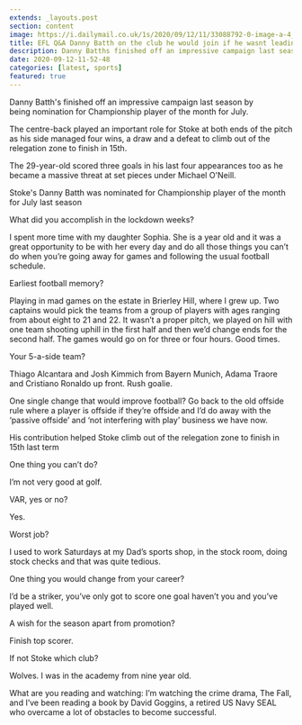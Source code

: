 ```yaml
---
extends: _layouts.post
section: content
image: https://i.dailymail.co.uk/1s/2020/09/12/11/33088792-0-image-a-4_1599907446523.jpg 
title: EFL Q&A Danny Batth on the club he would join if he wasnt leading the charge for Stoke 
description: Danny Batths finished off an impressive campaign last season by being nomination for Championship player of the month for July. 
date: 2020-09-12-11-52-48 
categories: [latest, sports] 
featured: true 
--- 
```

Danny Batth's finished off an impressive campaign last season by being nomination for Championship player of the month for July.

The centre-back played an important role for Stoke at both ends of the pitch as his side managed four wins, a draw and a defeat to climb out of the relegation zone to finish in 15th. 

The 29-year-old scored three goals in his last four appearances too as he became a massive threat at set pieces under Michael O'Neill. 

Stoke's Danny Batth was nominated for Championship player of the month for July last season

What did you accomplish in the lockdown weeks?

I spent more time with my daughter Sophia. She is a year old and it was a great opportunity to be with her every day and do all those things you can’t do when you’re going away for games and following the usual football schedule.

Earliest football memory?

Playing in mad games on the estate in Brierley Hill, where I grew up. Two captains would pick the teams from a group of players with ages ranging from about eight to 21 and 22. It wasn’t a proper pitch, we played on hill with one team shooting uphill in the first half and then we’d change ends for the second half. The games would go on for three or four hours. Good times.

Your 5-a-side team?

Thiago Alcantara and Josh Kimmich from Bayern Munich, Adama Traore and Cristiano Ronaldo up front. Rush goalie.

One single change that would improve football? Go back to the old offside rule where a player is offside if they’re offside and I’d do away with the ‘passive offside’ and ‘not interfering with play’ business we have now.

His contribution helped Stoke climb out of the relegation zone to finish in 15th last term

One thing you can’t do?

I’m not very good at golf.

VAR, yes or no?

Yes.

Worst job?

I used to work Saturdays at my Dad’s sports shop, in the stock room, doing stock checks and that was quite tedious.

One thing you would change from your career?

I’d be a striker, you’ve only got to score one goal haven’t you and you’ve played well.

A wish for the season apart from promotion?

Finish top scorer.

If not Stoke which club?

Wolves. I was in the academy from nine year old.

What are you reading and watching: I’m watching the crime drama, The Fall, and I’ve been reading a book by David Goggins, a retired US Navy SEAL who overcame a lot of obstacles to become successful.

